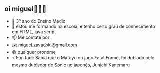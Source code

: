 ## oi miguel🤤🤤🤤

- 🔭 3º ano do Ensino Médio
- 🌱 estou me formando na escola, e tenho certo grau de conhecimento em HTML, java script
- 📫 Me contate por:
- ✉️ miguel.zavadski@gmail.com
- 😄 qualquer pronome
- ⚡ Fun fact: Sabia que o Mafuyu do jogo Fatal Frame, foi dublado pelo mesmo dublador do Sonic no japonês, Junichi Kanemaru

